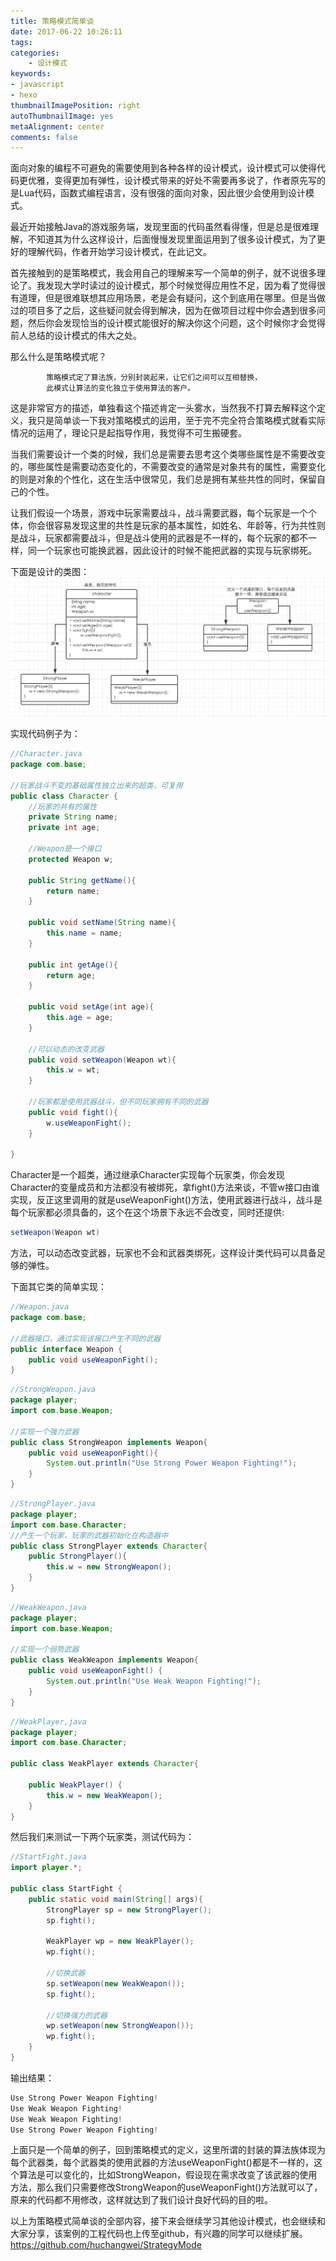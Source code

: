 ```yaml
---
title: 策略模式简单谈
date: 2017-06-22 10:26:11
tags:
categories:
    - 设计模式
keywords:
- javascript
- hexo
thumbnailImagePosition: right
autoThumbnailImage: yes
metaAlignment: center
comments: false
---
```

面向对象的编程不可避免的需要使用到各种各样的设计模式，设计模式可以使得代码更优雅，变得更加有弹性，设计模式带来的好处不需要再多说了，作者原先写的是Lua代码，函数式编程语言，没有很强的面向对象，因此很少会使用到设计模式。

最近开始接触Java的游戏服务端，发现里面的代码虽然看得懂，但是总是很难理解，不知道其为什么这样设计，后面慢慢发现里面运用到了很多设计模式，为了更好的理解代码，作者开始学习设计模式，在此记文。

首先接触到的是策略模式，我会用自己的理解来写一个简单的例子，就不说很多理论了。我发现大学时读过的设计模式，那个时候觉得应用性不足，因为看了觉得很有道理，但是很难联想其应用场景，老是会有疑问，这个到底用在哪里。但是当做过的项目多了之后，这些疑问就会得到解决，因为在做项目过程中你会遇到很多问题，然后你会发现恰当的设计模式能很好的解决你这个问题，这个时候你才会觉得前人总结的设计模式的伟大之处。

那么什么是策略模式呢？
```
        策略模式定了算法族，分别封装起来，让它们之间可以互相替换，
        此模式让算法的变化独立于使用算法的客户。
```
这是非常官方的描述，单独看这个描述肯定一头雾水，当然我不打算去解释这个定义，我只是简单谈一下我对策略模式的运用，至于完不完全符合策略模式就看实际情况的运用了，理论只是起指导作用，我觉得不可生搬硬套。

当我们需要设计一个类的时候，我们总是需要去思考这个类哪些属性是不需要改变的，哪些属性是需要动态变化的，不需要改变的通常是对象共有的属性，需要变化的则是对象的个性化，这在生活中很常见，我们总是拥有某些共性的同时，保留自己的个性。

让我们假设一个场景，游戏中玩家需要战斗，战斗需要武器，每个玩家是一个个体，你会很容易发现这里的共性是玩家的基本属性，如姓名、年龄等，行为共性则是战斗，玩家都需要战斗，但是战斗使用的武器是不一样的，每个玩家的都不一样，同一个玩家也可能换武器，因此设计的时候不能把武器的实现与玩家绑死。

下面是设计的类图：
![类图](策略模式简单谈/c1.png)

实现代码例子为：
```java
//Character.java
package com.base;

//玩家战斗不变的基础属性独立出来的超类，可复用
public class Character {
    //玩家的共有的属性
    private String name;
    private int age;
    
    //Weapon是一个接口
    protected Weapon w;
    
    public String getName(){
        return name;
    }
    
    public void setName(String name){
        this.name = name;
    }
    
    public int getAge(){
        return age;
    }
    
    public void setAge(int age){
        this.age = age;
    }
    
    //可以动态的改变武器
    public void setWeapon(Weapon wt){
        this.w = wt;
    }
    
    //玩家都是使用武器战斗，但不同玩家拥有不同的武器
    public void fight(){
        w.useWeaponFight();
    }
    
}
```

Character是一个超类，通过继承Character实现每个玩家类，你会发现Character的变量成员和方法都没有被绑死，拿fight()方法来谈，不管w接口由谁实现，反正这里调用的就是useWeaponFight()方法，使用武器进行战斗，战斗是每个玩家都必须具备的，这个在这个场景下永远不会改变，同时还提供:
```java 
setWeapon(Weapon wt) 
```
方法，可以动态改变武器，玩家也不会和武器类绑死，这样设计类代码可以具备足够的弹性。

下面其它类的简单实现：
```java
//Weapon.java
package com.base;

//武器接口，通过实现该接口产生不同的武器
public interface Weapon {
    public void useWeaponFight();
}

```

```java
//StrongWeapon.java
package player;
import com.base.Weapon;

//实现一个强力武器
public class StrongWeapon implements Weapon{
    public void useWeaponFight(){
        System.out.println("Use Strong Power Weapon Fighting!");
    }
}

```

```java
//StrongPlayer.java
package player;
import com.base.Character;
//产生一个玩家，玩家的武器初始化在构造器中
public class StrongPlayer extends Character{
    public StrongPlayer(){
        this.w = new StrongWeapon();
    }
}
```

```java
//WeakWeapon.java
package player;
import com.base.Weapon;

//实现一个弱势武器
public class WeakWeapon implements Weapon{
    public void useWeaponFight() {
        System.out.println("Use Weak Weapon Fighting!");
    }
}

```

```java
//WeakPlayer,java
package player;
import com.base.Character;

public class WeakPlayer extends Character{

    public WeakPlayer() {
        this.w = new WeakWeapon();
    }
}

```

然后我们来测试一下两个玩家类，测试代码为：
```java
//StartFight.java
import player.*;

public class StartFight {
    public static void main(String[] args){
        StrongPlayer sp = new StrongPlayer();
        sp.fight();
        
        WeakPlayer wp = new WeakPlayer();
        wp.fight();
        
        //切换武器
        sp.setWeapon(new WeakWeapon());
        sp.fight();
        
        //切换强力的武器
        wp.setWeapon(new StrongWeapon());
        wp.fight();
    }
}

```

输出结果：
```java
Use Strong Power Weapon Fighting!
Use Weak Weapon Fighting!
Use Weak Weapon Fighting!
Use Strong Power Weapon Fighting!
```

上面只是一个简单的例子，回到策略模式的定义，这里所谓的封装的算法族体现为每个武器类，每个武器类的使用武器的方法useWeaponFight()都是不一样的，这个算法是可以变化的，比如StrongWeapon，假设现在需求改变了该武器的使用方法，那么我们只需要修改StrongWeapon的useWeaponFight()方法就可以了，原来的代码都不用修改，这样就达到了我们设计良好代码的目的啦。

以上为策略模式简单谈的全部内容，接下来会继续学习其他设计模式，也会继续和大家分享，该案例的工程代码也上传至github，有兴趣的同学可以继续扩展。https://github.com/huchangwei/StrategyMode

















